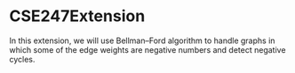 # CSE247Extension
In this extension, we will use Bellman–Ford algorithm to handle graphs in which some of 
the edge weights are negative numbers and detect negative cycles. 
